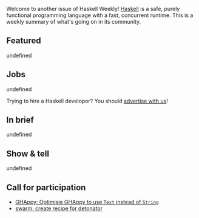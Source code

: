 Welcome to another issue of Haskell Weekly!
[Haskell](https://www.haskell.org) is a safe, purely functional programming language with a fast, concurrent runtime.
This is a weekly summary of what's going on in its community.

## Featured

undefined

## Jobs

undefined

Trying to hire a Haskell developer?
You should [advertise with us](https://haskellweekly.news/advertising.html)!

## In brief

undefined

## Show & tell

undefined

## Call for participation

- [GHAppy: Optimisie GHAppy to use `Text` instead of `String`](https://github.com/mlabs-haskell/GHAppy/issues/14)
- [swarm: create recipe for detonator](https://github.com/swarm-game/swarm/issues/1017)
